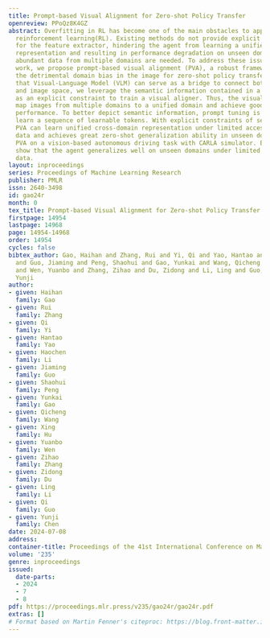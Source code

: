```yaml
---
title: Prompt-based Visual Alignment for Zero-shot Policy Transfer
openreview: PPoQz8K4GZ
abstract: Overfitting in RL has become one of the main obstacles to applications in
  reinforcement learning(RL). Existing methods do not provide explicit semantic constrain
  for the feature extractor, hindering the agent from learning a unified cross-domain
  representation and resulting in performance degradation on unseen domains. Besides,
  abundant data from multiple domains are needed. To address these issues, in this
  work, we propose prompt-based visual alignment (PVA), a robust framework to mitigate
  the detrimental domain bias in the image for zero-shot policy transfer. Inspired
  that Visual-Language Model (VLM) can serve as a bridge to connect both text space
  and image space, we leverage the semantic information contained in a text sequence
  as an explicit constraint to train a visual aligner. Thus, the visual aligner can
  map images from multiple domains to a unified domain and achieve good generalization
  performance. To better depict semantic information, prompt tuning is applied to
  learn a sequence of learnable tokens. With explicit constraints of semantic information,
  PVA can learn unified cross-domain representation under limited access to cross-domain
  data and achieves great zero-shot generalization ability in unseen domains. We verify
  PVA on a vision-based autonomous driving task with CARLA simulator. Experiments
  show that the agent generalizes well on unseen domains under limited access to multi-domain
  data.
layout: inproceedings
series: Proceedings of Machine Learning Research
publisher: PMLR
issn: 2640-3498
id: gao24r
month: 0
tex_title: Prompt-based Visual Alignment for Zero-shot Policy Transfer
firstpage: 14954
lastpage: 14968
page: 14954-14968
order: 14954
cycles: false
bibtex_author: Gao, Haihan and Zhang, Rui and Yi, Qi and Yao, Hantao and Li, Haochen
  and Guo, Jiaming and Peng, Shaohui and Gao, Yunkai and Wang, Qicheng and Hu, Xing
  and Wen, Yuanbo and Zhang, Zihao and Du, Zidong and Li, Ling and Guo, Qi and Chen,
  Yunji
author:
- given: Haihan
  family: Gao
- given: Rui
  family: Zhang
- given: Qi
  family: Yi
- given: Hantao
  family: Yao
- given: Haochen
  family: Li
- given: Jiaming
  family: Guo
- given: Shaohui
  family: Peng
- given: Yunkai
  family: Gao
- given: Qicheng
  family: Wang
- given: Xing
  family: Hu
- given: Yuanbo
  family: Wen
- given: Zihao
  family: Zhang
- given: Zidong
  family: Du
- given: Ling
  family: Li
- given: Qi
  family: Guo
- given: Yunji
  family: Chen
date: 2024-07-08
address:
container-title: Proceedings of the 41st International Conference on Machine Learning
volume: '235'
genre: inproceedings
issued:
  date-parts:
  - 2024
  - 7
  - 8
pdf: https://proceedings.mlr.press/v235/gao24r/gao24r.pdf
extras: []
# Format based on Martin Fenner's citeproc: https://blog.front-matter.io/posts/citeproc-yaml-for-bibliographies/
---
```


